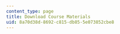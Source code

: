 ```yaml
---
content_type: page
title: Download Course Materials
uid: 8a70d38d-8692-c815-db85-5e073852cbe8
---
```

